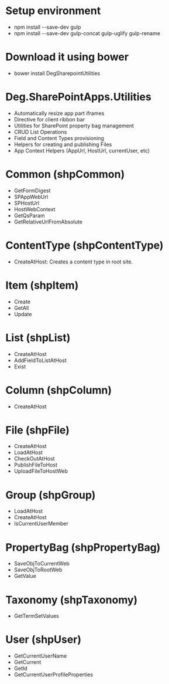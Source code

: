 # Setup environment

* npm install --save-dev gulp
* npm install --save-dev gulp-concat gulp-uglify gulp-rename

# Download it using bower

* bower install DegSharepointUtilities


# Deg.SharePointApps.Utilities
* Automatically resize app part iframes
* Directive for client ribbon bar
* Utilities for SharePoint property bag management
* CRUD List Operations
* Field and Content Types provisioning
* Helpers for creating and publishing Files
* App Context Helpers (AppUrl, HostUrl, currentUser, etc)


# Common (shpCommon)
* GetFormDigest
* SPAppWebUrl
* SPHostUrl
* HostWebContext
* GetQsParam
* GetRelativeUrlFromAbsolute

# ContentType (shpContentType)
* CreateAtHost: Creates a content type in root site.

# Item (shpItem)
* Create
* GetAll
* Update

# List (shpList)
* CreateAtHost
* AddFieldToListAtHost
* Exist

# Column (shpColumn)
* CreateAtHost

# File (shpFile)
* CreateAtHost
* LoadAtHost
* CheckOutAtHost
* PublishFileToHost
* UploadFileToHostWeb

# Group (shpGroup)
* LoadAtHost
* CreateAtHost
* IsCurrentUserMember

# PropertyBag (shpPropertyBag)
* SaveObjToCurrentWeb
* SaveObjToRootWeb
* GetValue

# Taxonomy (shpTaxonomy)
* GetTermSetValues

# User (shpUser)
* GetCurrentUserName
* GetCurrent
* GetId
* GetCurrentUserProfileProperties
